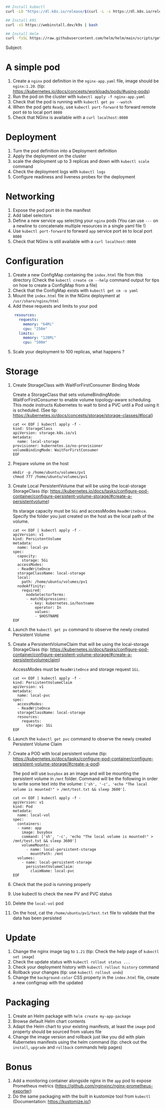 


```sh

## Install kubectl
curl -LO "https://dl.k8s.io/release/$(curl -L -s https://dl.k8s.io/release/stable.txt)/bin/linux/amd64/kubectl"

## Install K9S
curl -sS https://webinstall.dev/k9s | bash

## Install Helm
curl -fsSL https://raw.githubusercontent.com/helm/helm/main/scripts/get-helm-3 | bash
```


Subject:


# A simple pod

1. Create a `nginx` pod definition in the `nginx-app.yaml` file, image should be `nginx:1.20`. (tip: https://kubernetes.io/docs/concepts/workloads/pods/#using-pods)
2. Run the pod on the cluster with `kubectl apply -f nginx-app.yaml`
3. Check that the pod is running with `kubectl get po --watch`
4. When the pod gets `Ready`, use `kubectl port-forward` to forward remote port `80` to local port `8080`
5. Check that NGinx is available with a `curl localhost:8080`

# Deployment

1. Turn the pod definition into a Deployment definition
2. Apply the deployment on the cluster
3. scale the deployment up to 3 replicas and down with `kubectl scale` command
4. Check the deployment logs with `kubectl logs`
5. Configure readiness and liveness probes for the deployment

# Networking

1. Expose the pod port `80` in the manifest
2. Add label selectors
3. Define a new service `app` selecting your `nginx` pods (You can use `---` on a newline to concatenate multiple resources in a single yaml file !)
4. Use `kubectl port-forward` to forward `app` service port `80` to local port `8080`
5. Check that NGinx is still available with a `curl localhost:8080`

# Configuration

1. Create a new ConfigMap containing the `index.html` file from this directory (Check the `kubectl create cm --help` command output for tips on how to create a ConfigMap from a file)
2. Check that the ConfigMap exists with `kubectl get cm -o yaml`
3. Mount the `index.html` file in the NGinx deployment at `/usr/share/nginx/html`
4. Add these requests and limits to your pod
```yaml
    resources:
      requests:
        memory: "64Mi"
        cpu: "250m"
      limits:
        memory: "128Mi"
        cpu: "500m"
```
5. Scale your deployment to 100 replicas, what happens ?

# Storage

1. Create StorageClass with WaitForFirstConsumer Binding Mode

   Create a StorageClass that sets volumeBindingMode: WaitForFirstConsumer to enable volume topology-aware scheduling. This mode instructs Kubernetes to wait to bind a PVC until a Pod using it is scheduled. (See tip: https://kubernetes.io/docs/concepts/storage/storage-classes/#local)

   ```
   cat << EOF | kubectl apply -f -
   kind: StorageClass
   apiVersion: storage.k8s.io/v1
   metadata:
     name: local-storage
   provisioner: kubernetes.io/no-provisioner
   volumeBindingMode: WaitForFirstConsumer
   EOF
   ```

2. Prepare volume on the host
   
   ```
   mkdir -p /home/ubuntu/volumes/pv1
   chmod 777 /home/ubuntu/volumes/pv1
   ```

3. Create Local PersistentVolume that will be using the local-storage StorageClass (tip: https://kubernetes.io/docs/tasks/configure-pod-container/configure-persistent-volume-storage/#create-a-persistentvolume)

   Its starage capacity must be `5Gi` and accessModes `ReadWriteOnce`. Specify the folder you just created on the host as the local path of the volume.

   ```
   cat << EOF | kubectl apply -f -
   apiVersion: v1
   kind: PersistentVolume
   metadata:
     name: local-pv
   spec:
     capacity:
       storage: 5Gi
     accessModes:
     - ReadWriteOnce
     storageClassName: local-storage
     local:
       path: /home/ubuntu/volumes/pv1
     nodeAffinity:
       required:
         nodeSelectorTerms:
         - matchExpressions:
           - key: kubernetes.io/hostname
             operator: In
             values:
             - $HOSTNAME
   EOF
   ```

4. Launch the `kubectl get pv` command to observe the newly created Persistent Volume

5. Create a PersistentVolumeClaim that will be using the local-storage StorageClass (tip: https://kubernetes.io/docs/tasks/configure-pod-container/configure-persistent-volume-storage/#create-a-persistentvolumeclaim)

   AccessModes must be `ReadWriteOnce` and storage request `1Gi`.

   ```
   cat << EOF | kubectl apply -f -
   kind: PersistentVolumeClaim
   apiVersion: v1
   metadata:
     name: local-pvc
   spec:
     accessModes:
     - ReadWriteOnce
     storageClassName: local-storage
     resources:
       requests:
         storage: 1Gi
   EOF
   ```

6. Launch the `kubectl get pvc` command to observe the newly created Persistent Volume Claim

7. Create a POD with local persistent volume (tip: https://kubernetes.io/docs/tasks/configure-pod-container/configure-persistent-volume-storage/#create-a-pod)

   The pod will use `busybox` as an image and will be mounting the persistent volume in `/mnt` folder. Command will be the following in order to write some text into the volume: `['sh', '-c', 'echo "The local volume is mounted!" > /mnt/test.txt && sleep 3600']`.

   ```
   cat << EOF | kubectl apply -f -
   apiVersion: v1
   kind: Pod
   metadata:
     name: local-vol
   spec:
     containers:
     - name: app
       image: busybox
       command: ['sh', '-c', 'echo "The local volume is mounted!" > /mnt/test.txt && sleep 3600']
       volumeMounts:
         - name: local-persistent-storage
           mountPath: /mnt
     volumes:
       - name: local-persistent-storage
         persistentVolumeClaim:
           claimName: local-pvc
   EOF
   ```

5. Check that the pod is running properly 

6. Use kubectl to check the new PV and PVC status

7. Delete the `local-vol` pod

7. On the host, cat the `/home/ubuntu/pv1/test.txt` file to validate that the data has been persisted

# Update

1. Change the nginx image tag to `1.21` (tip: Check the help page of `kubectl set image`)
2. Check the update status with `kubectl rollout status ...`
3. Check your deployment history with `kubectl rollout history` command
4. Rollback your changes (tip: use `kubectl rollout undo`)
5. Change the `background-color` CSS property in the `index.html` file, create a new configmap with the updated

# Packaging

1. Create an Helm package with `helm create my-app-package`
2. Browse default Helm chart contents
3. Adapt the Helm chart to your existing manifests, at least the `image` pod property should be sourced from values file
4. Change the image version and rollback just like you did with plain Kubernetes manifests using the helm command (tip: check out the `install`, `upgrade` and `rollback` commands help pages)


# Bonus

1. Add a monitoring container alongside nginx in the `app` pod to expose Prometheus metrics (https://github.com/nginxinc/nginx-prometheus-exporter)
2. Do the same packaging with the built in kustomize tool from `kubectl` (Documentation: https://kustomize.io/)
